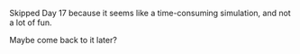 Skipped Day 17 because it seems like a time-consuming simulation, and not a lot of fun.

Maybe come back to it later?
